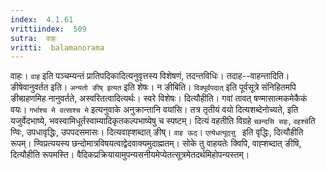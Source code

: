 ```yaml
---
index:  4.1.61
vrittiindex:  509
sutra:  वाहः
vritti:  balamanorama 
---
```


वाहः। `वाह` इति पञ्चम्यन्तं प्रातिपदिकादित्यनुवृत्तस्य विशेषणं, तदन्तविधिः। तदाह--वाहन्तादिति। ङीषेवानुवर्तत इति। `अन्यतो ङीष् इत्यत` इति शेषः। न ङीबिति। `दिक्पूर्वपदात्` इति पूर्वसूत्रे संनिहितमपि ङीब्ग्रहणमिह नानुवर्तते, अस्वरितत्वादित्यर्थः। स्वरे विशेषः। दित्यौहीति। गवां तावत् षण्मासात्मकमेकैकं वयः। `गर्भाश्च मे वत्साश्च मे` इत्यनुवाके अनुक्रान्तानि वयांसि। तत्र तृतीयं वयो दित्यशब्देनोच्यते, इति यजुर्वेदभाष्ये, भवस्वामिधूर्तस्वाम्यादिकृतकल्पभाष्येषु च स्पष्टम्। दित्यं वहतीति विग्रहे `च्छन्दसि सहः`, `वहश्चे`ति ण्विः, उपधावृद्धिः, उपपदसमासः। दित्यवाह्शब्दात् ङीष्। `वाह ऊठ्`। `एत्येधत्यूठ्सु ` इति वृद्धिः, दित्यौहीति रूपम्। ण्विप्रत्ययस्य छन्दोमात्रविषयत्वाद्वेदवाक्यमुदाह्मतम्। सोके तु वाहयतेः क्विपि, वाह्शब्दात् ङीषि, दित्यौहीति रूपमस्ति। वैदिकप्रक्रियायामुपन्यसनीयमेप्येतत्सूत्रमेतदर्थमिहोपन्यस्तम्।

